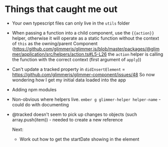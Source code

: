 # Things that caught me out
* Your own typescript files can only live in the `utils` folder
* When passing a function into a child component, use the `{{action}}` helper, otherwise it will operate as a static
function without the context of `this` as the owning/parent Component
(https://github.com/glimmerjs/glimmer.js/blob/master/packages/@glimmer/application/src/helpers/action.ts#L5-L26 the `action` helper is calling the function with the correct context (first argument of `apply`))
* Can't update a tracked property in `didInsertElement` = https://github.com/glimmerjs/glimmer-component/issues/48
  So now wondering how I get my initial data loaded into the app
* Adding npm modules
* Non-obvious where helpers live.  `ember g glimmer-helper helper-name` - could do with documenting
* @tracked doesn't seem to pick up changes to objects (such array.push(item)) - needed to create a new
  reference
  
  Next:
  - Work out  how to get the startDate showing in the element